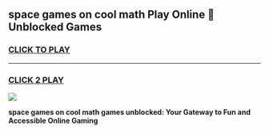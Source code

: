 
## space games on cool math Play Online 👋 Unblocked Games
<h3>
<a href="https://news.freeplayer.one?title=space_games_on_cool_math&ref=17CMG">CLICK TO PLAY</a></h3>
<hr>

<h3>
<a href="https://news.freeplayer.one?title=space_games_on_cool_math&ref=17CMG">CLICK 2 PLAY</a>
  
</h3>

<a href="https://news.freeplayer.one?title=space_games_on_cool_math&ref=17CMG/"><img src="https://clearcache.store/games.png"></a>


**space games on cool math games unblocked: Your Gateway to Fun and Accessible Online Gaming**
